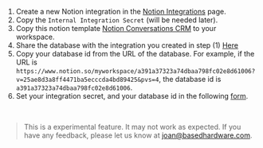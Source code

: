 1. Create a new Notion integration in
   the [Notion Integrations](https://www.notion.so/my-integrations) page.
2. Copy the `Internal Integration Secret` (will be needed later).
3. Copy this notion
   template [Notion Conversations CRM](https://www.notion.so/josancamon19/a391a37323a74dbaa798fc02e8d61006?v=25ae8d3a8ff4471ba5ecccda4bd89425&pvs=4)
   to your workspace.
4. Share the database with the integration you created in step (1) [Here](https://developers.notion.com/docs/create-a-notion-integration)
5. Copy your database id from the URL of the database. For example, if the URL
   is `https://www.notion.so/myworkspace/a391a37323a74dbaa798fc02e8d61006?v=25ae8d3a8ff4471ba5ecccda4bd89425&pvs=4`,
   the
   database id is `a391a37323a74dbaa798fc02e8d61006`.
6. Set your integration secret, and your database id in the
   following [form](https://josancamon19--plugins-examples-plugins-app.modal.run/setup-notion-crm).

<br>

> This is a experimental feature. It may not work as expected. If you have any feedback, please let
> us know at
> joan@basedhardware.com.